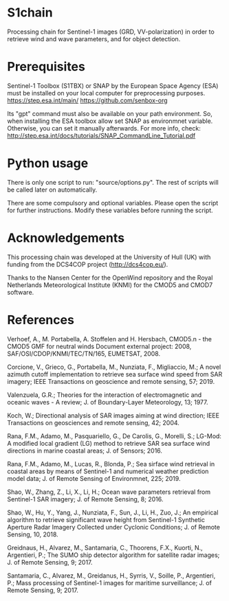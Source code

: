 # S1chain
Processing chain for Sentinel-1 images (GRD, VV-polarization) in order to retrieve wind and wave parameters, and for object detection.

# Prerequisites
Sentinel-1 Toolbox (S1TBX) or SNAP by the European Space Agency (ESA) must be installed on your local computer for preprocessing purposes.
https://step.esa.int/main/
https://github.com/senbox-org

Its "gpt" command must also be available on your path environment. So, when installing the ESA toolbox allow set SNAP as environmnet variable. Otherwise, you can set it manually afterwards. For more info, check:
http://step.esa.int/docs/tutorials/SNAP_CommandLine_Tutorial.pdf

# Python usage
There is only one script to run: "source/options.py". The rest of scripts will be called later on automatically.

There are some compulsory and optional variables. Please open the script for further instructions. Modify these variables before running the script.

# Acknowledgements

This processing chain was developed at the University of Hull (UK) with funding from the DCS4COP project (http://dcs4cop.eu/).

Thanks to the Nansen Center for the OpenWind repository and the Royal Netherlands Meteorological Institute (KNMI) for the CMOD5 and CMOD7 software.

# References

Verhoef, A., M. Portabella, A. Stoffelen and H. Hersbach, CMOD5.n - the CMOD5 GMF for neutral winds Document external project: 2008, SAF/OSI/CDOP/KNMI/TEC/TN/165, EUMETSAT, 2008.

Corcione, V., Grieco, G., Portabella, M., Nunziata, F., Migliaccio, M.; A novel azimuth cutoff implementation to retrieve sea surface wind speed from SAR imagery; IEEE Transactions on geoscience and remote sensing, 57; 2019.

Valenzuela, G.R.; Theories for the interaction of electromagnetic and oceanic waves - A review; J. of Boundary-Layer Meteorology, 13; 1977.

Koch, W.; Directional analysis of SAR images aiming at wind direction; IEEE Transactions on geosciences and remote sensing, 42; 2004.

Rana, F.M., Adamo, M., Pasquariello, G., De Carolis, G., Morelli, S.; LG-Mod: A modified local gradient (LG) method to retrieve SAR sea surface wind directions in marine coastal areas; J. of Sensors; 2016.

Rana, F.M., Adamo, M., Lucas, R., Blonda, P.; Sea sirface wind retrieval in coastal areas by means of Sentinel-1 and numerical weather prediction model data; J. of Remote Sensing of Environmnet, 225; 2019.

Shao, W., Zhang, Z., Li, X., Li, H.; Ocean wave parameters retrieval from Sentinel-1 SAR imagery; J. of Remote Sensing, 8; 2016.

Shao, W., Hu, Y., Yang, J., Nunziata, F., Sun, J., Li, H., Zuo, J.; An empirical algorithm to retrieve significant wave height from Sentinel-1 Synthetic Aperture Radar Imagery Collected under Cyclonic Conditions; J. of Remote Sensing, 10, 2018.

Greidnaus, H., Alvarez, M., Santamaria, C., Thoorens, F.X., Kuorti, N., Argentieri, P.; The SUMO ship detector algorithm for satellite radar images; J. of Remote Sensing, 9; 2017.

Santamaria, C., Alvarez, M., Greidanus, H., Syrris, V., Soille, P., Argentieri, P.; Mass processing of Sentinel-1 images for maritime surveillance; J. of Remote Sensing, 9; 2017.
